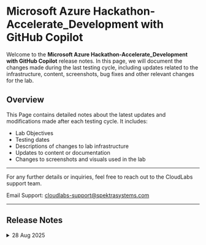 
# Microsoft Azure Hackathon-Accelerate_Development with GitHub Copilot

Welcome to the **Microsoft Azure Hackathon-Accelerate_Development with GitHub Copilot** release notes. In this page, we will document the changes made during the last testing cycle, including updates related to the infrastructure, content, screenshots, bug fixes and other relevant changes for the lab.

## Overview

This Page contains detailed notes about the latest updates and modifications made after each testing cycle. It includes:

- Lab Objectives
- Testing dates
- Descriptions of changes to lab infrastructure
- Updates to content or documentation
- Changes to screenshots and visuals used in the lab

---

For any further details or inquiries, feel free to reach out to the CloudLabs support team.  

Email Support: cloudlabs-support@spektrasystems.com  

---

## Release Notes

<details>
  <summary>28 Aug 2025</summary>

## Summary of Changes

Minor updates, including clearer UI screenshots and refined instructions for improved clarity and accuracy. 

## Infrastructure Changes

NA

## Content Changes

- **Change**:

   - Challenge 01: Accessing GitHub is updated, the Entire lab is testing out in the **Organization**.
   - Challenge 02: In GitHub, **Code Security** has been upgraded to **Advanced Security**.
   - Challenge 03: it took a lot of time to **Create Dependabot Security Update** for **nanoid**, so I have updated it to choose any Dependabot alerts.
   
## Screenshot Updates

- **Minor updates:**  
  - **Updated UI Screenshots:** Updated screenshots which were unclear with new.  
  - **Instruction Refinements:** Fixed a few numbering, rendering issues and added clear instructions. 

## Testing Notes  

- Testing Date: 2025-07-28 

</details>
